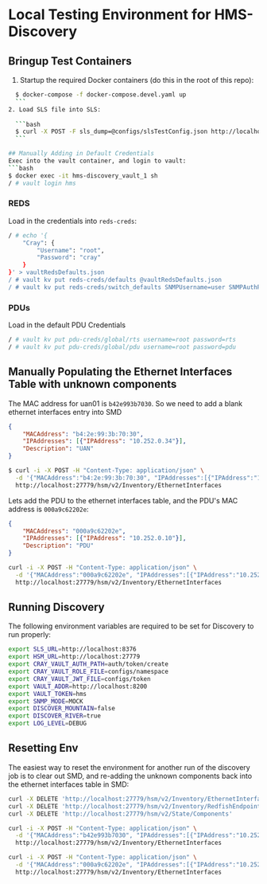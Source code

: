# Local Testing Environment for HMS-Discovery

## Bringup Test Containers
1. Startup the required Docker containers (do this in the root of this repo):

  ```bash
    $ docker-compose -f docker-compose.devel.yaml up
    ```
2. Load SLS file into SLS:
    
    ```bash
    $ curl -X POST -F sls_dump=@configs/slsTestConfig.json http://localhost:8376/v1/loadstate
    ```

## Manually Adding in Default Credentials
Exec into the vault container, and login to vault:
```bash
$ docker exec -it hms-discovery_vault_1 sh
/ # vault login hms
```
### REDS
Load in the credentials into `reds-creds`:
```bash
/ # echo '{
    "Cray": {
        "Username": "root",
        "Password": "cray"
    }
}' > vaultRedsDefaults.json
/ # vault kv put reds-creds/defaults @vaultRedsDefaults.json
/ # vault kv put reds-creds/switch_defaults SNMPUsername=user SNMPAuthPassword=snmpauth SNMPPrivPassword=snmppriv
```
### PDUs
Load in the default PDU Credentials
```bash
/ # vault kv put pdu-creds/global/rts username=root password=rts
/ # vault kv put pdu-creds/global/pdu username=root password=pdu
```

## Manually Populating the Ethernet Interfaces Table with unknown components
The MAC address for uan01 is `b42e993b7030`. So we need to add a blank ethernet interfaces entry into SMD
```json
{
    "MACAddress": "b4:2e:99:3b:70:30",
    "IPAddresses": [{"IPAddress": "10.252.0.34"}],
    "Description": "UAN"
}
```

```bash
$ curl -i -X POST -H "Content-Type: application/json" \
  -d '{"MACAddress":"b4:2e:99:3b:70:30", "IPAddresses":[{"IPAddress":"10.252.0.34"}], "Description": "UAN - Login" }' \
  http://localhost:27779/hsm/v2/Inventory/EthernetInterfaces
```

Lets add the PDU to the ethernet interfaces table, and the PDU's MAC address is `000a9c62202e`:
```json
{
    "MACAddress": "000a9c62202e",
    "IPAddresses": [{"IPAddress": "10.252.0.10"}],
    "Description": "PDU"
}
```

```bash
curl -i -X POST -H "Content-Type: application/json" \
  -d '{"MACAddress":"000a9c62202e", "IPAddresses":[{"IPAddress":"10.252.0.10"}], "Description": "PDU" }' \
  http://localhost:27779/hsm/v2/Inventory/EthernetInterfaces
```

## Running Discovery
The following environment variables are required to be set for Discovery to run properly:
```bash
export SLS_URL=http://localhost:8376
export HSM_URL=http://localhost:27779
export CRAY_VAULT_AUTH_PATH=auth/token/create
export CRAY_VAULT_ROLE_FILE=configs/namespace
export CRAY_VAULT_JWT_FILE=configs/token
export VAULT_ADDR=http://localhost:8200
export VAULT_TOKEN=hms
export SNMP_MODE=MOCK
export DISCOVER_MOUNTAIN=false
export DISCOVER_RIVER=true
export LOG_LEVEL=DEBUG
```

## Resetting Env
The easiest way to reset the environment for another run of the discovery job is to clear out SMD, and re-adding the unknown components back into the ethernet interfaces table in SMD:
```bash
curl -X DELETE 'http://localhost:27779/hsm/v2/Inventory/EthernetInterfaces'
curl -X DELETE 'http://localhost:27779/hsm/v2/Inventory/RedfishEndpoints'
curl -X DELETE 'http://localhost:27779/hsm/v2/State/Components'

curl -i -X POST -H "Content-Type: application/json" \
  -d '{"MACAddress":"b42e993b7030", "IPAddresses":[{"IPAddress":"10.252.0.34"}], "Description": "UAN - Login" }' \
  http://localhost:27779/hsm/v2/Inventory/EthernetInterfaces

curl -i -X POST -H "Content-Type: application/json" \
  -d '{"MACAddress":"000a9c62202e", "IPAddresses":[{"IPAddress":"10.252.0.10"}], "Description": "PDU" }' \
  http://localhost:27779/hsm/v2/Inventory/EthernetInterfaces
```